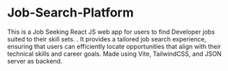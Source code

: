 # Job-Search-Platform
This is a Job Seeking React JS web app for users to find Developer jobs  suited to their skill sets. . It provides a tailored job search experience, ensuring that users can efficiently locate opportunities that align with their technical skills and career goals. Made using Vite, TailwindCSS, and JSON server as backend.
